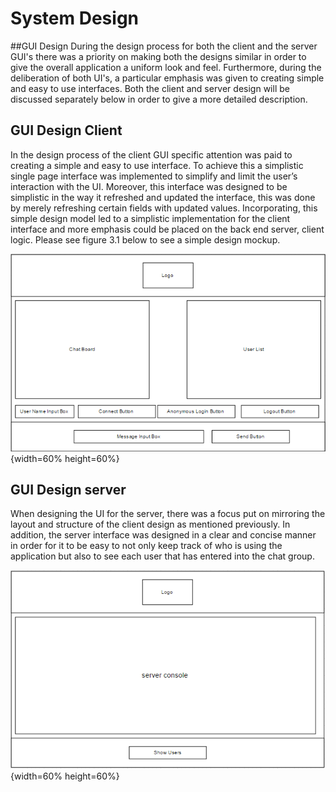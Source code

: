 # System Design

##GUI Design
During the design process for both the client and the server GUI's there was a priority on making both the designs similar in order  to give the overall application a uniform look and feel. Furthermore, during the deliberation of both UI's, a particular emphasis was given to creating simple and easy to use interfaces. Both the client and server design will be discussed separately below in order to give a more detailed description.

## GUI Design Client
In the design process  of the client GUI specific attention was paid to creating a simple and easy to use interface. To achieve this a simplistic single page interface was implemented to simplify and limit the user’s interaction with the UI. Moreover, this interface was designed to be simplistic in the way it refreshed and updated the interface, this was done by merely refreshing certain fields with updated values. Incorporating, this simple design model led to a simplistic implementation for the client interface and more emphasis could be placed on the back end server, client logic. Please see figure 3.1 below to see a simple design mockup.

![Mockup Image of Client UI. \label{figure 1}](04_assets/04_system_design/clientGUIDesign.PNG){width=60% height=60%}

## GUI Design server
When designing the UI for the server, there was a focus put on mirroring the layout and structure of the client design as mentioned previously. In addition, the server interface was designed in a clear and concise manner in order for it to be easy to not only keep track of who is using the application but also to see each user that has entered into the chat group.

![Mockup Image of Server UI. \label{figure 2}](04_assets/04_system_design/serverGUIDesign.PNG){width=60% height=60%} 

